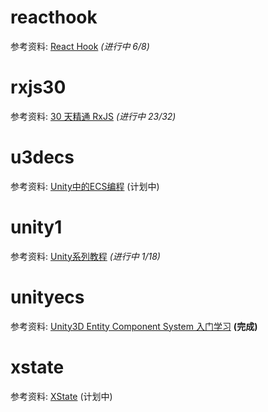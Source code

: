 # reacthook

参考资料: [React Hook](https://react.docschina.org/docs/hooks-overview.html) _(进行中 6/8)_

# rxjs30

参考资料: [30 天精通 RxJS](https://blog.jerry-hong.com/series/rxjs/) _(进行中 23/32)_

# u3decs

参考资料: [Unity中的ECS编程](https://blog.csdn.net/andrewfan/category_8967683.html) (计划中)

# unity1

参考资料: [Unity系列教程](https://www.yuque.com/henjihenguanjian/technicalarticles/dsoxgs) _(进行中 1/18)_

# unityecs

参考资料: [Unity3D Entity Component System 入门学习](https://blog.csdn.net/u012632851/category_7034956.html) **(完成)**

# xstate

参考资料: [XState](https://blog.jerry-hong.com/posts/xstate-introduction/) (计划中)
